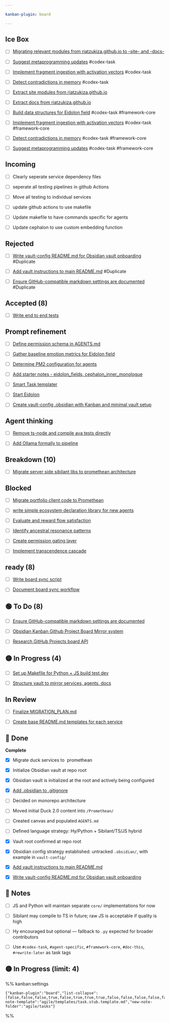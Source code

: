 ```yaml
---

kanban-plugin: board

---
```

<!-- Numbers in column headings (e.g. "In Progress (4)") track WIP limits for the
     Obsidian Kanban plugin. Do not edit these counts manually. -->

## Ice Box

- [ ] [Migrating relevant modules from riatzukiza.github.io to -site- and -docs-](../tasks/Migrating%20relevant%20modules%20from%20riatzukiza.github.io%20to%20-site-%20and%20-docs-.md)
- [ ] [Suggest metaprogramming updates](../tasks/Suggest%20metaprogramming%20updates.md) #codex-task
- [ ] [Implement fragment ingestion with activation vectors](../tasks/Implement%20fragment%20ingestion%20with%20activation%20vectors.md) #codex-task
- [ ] [Detect contradictions in memory](../tasks/Detect%20contradictions%20in%20memory.md) #codex-task
- [ ] [Extract site modules from riatzukiza.github.io](../tasks/Extract%20site%20modules%20from%20riatzukiza.github.io.md)
- [ ] [Extract docs from riatzukiza.github.io](../tasks/Extract%20docs%20from%20riatzukiza.github.io.md)
- [ ] [Build data structures for Eidolon field](../tasks/Build%20data%20structures%20for%20Eidolon%20field.md) #codex-task #framework-core
- [ ] [Implement fragment ingestion with activation vectors](../tasks/Implement%20fragment%20ingestion%20with%20activation%20vectors.md) #codex-task #framework-core
- [ ] [Detect contradictions in memory](../tasks/Detect%20contradictions%20in%20memory.md) #codex-task #framework-core
- [ ] [Suggest metaprogramming updates](../tasks/Suggest%20metaprogramming%20updates.md) #codex-task #framework-core


## Incoming

- [ ] Clearly seperate service dependency  files
- [ ] seperate all  testing pipelines  in github Actions
- [ ] Move all testing to individual  services
- [ ] update github actions to use makefile
- [ ] Update makefile to have commands specific for agents
- [ ] Update cephalon to use custom embedding function


## Rejected

- [ ] [Write vault-config README.md for Obsidian vault onboarding](../tasks/Write%20vault-config%20README.md%20for%20Obsidian%20vault%20onboarding.md) #Duplicate
- [ ] [Add vault instructions to main README.md](../tasks/Add%20vault%20instructions%20to%20main%20README.md.md) #Duplicate
- [ ] [Ensure GitHub-compatible markdown settings are documented](../tasks/Ensure%20GitHub-compatible%20markdown%20settings%20are%20documented.md) #Duplicate


## Accepted (8)

- [ ] [Write end to end tests](Write%20end%20to%20end%20tests.md)


## Prompt refinement

- [ ] [Define permission schema in AGENTS.md](../tasks/Define%20permission%20schema%20in%20AGENTS.md)
- [ ] [Gather baseline emotion metrics for Eidolon field](../tasks/Gather%20baseline%20emotion%20metrics%20for%20Eidolon%20field.md)
- [ ] [Determine PM2 configuration for agents](../tasks/Determine%20PM2%20configuration%20for%20agents.md)
- [ ] [Add starter notes - eidolon\_fields, cephalon\_inner\_monologue](../tasks/Add%20starter%20notes%20-%20eidolon_fields,%20cephalon_inner_monologue.md)
- [ ] [Smart Task templater](../tasks/Smart%20Task%20templater.md)
- [ ] [Start Eidolon](../tasks/Start%20Eidolon.md)
- [ ] [Create vault-config .obsidian with Kanban and minimal vault setup](../tasks/Create%20vault-config%20.obsidian%20with%20Kanban%20and%20minimal%20vault%20setup.md)


## Agent thinking

- [ ] [Remove ts-node and compile ava tests directly](Remove%20ts-node%20and%20compile%20ava%20tests%20directly.md)
- [ ] [Add Ollama formally to pipeline](../tasks/Add%20Ollama%20formally%20to%20pipeline.md)


## Breakdown (10)

- [ ] [Migrate server side sibilant libs to promethean architecture](../tasks/Migrate%20server%20side%20sibilant%20libs%20to%20promethean%20architecture.md)


## Blocked

- [ ] [Migrate portfolio client code to Promethean](../tasks/Migrate%20portfolio%20client%20code%20to%20Promethean.md)
- [ ] [write simple ecosystem declaration library for new agents](../tasks/write%20simple%20ecosystem%20declaration%20library%20for%20new%20agents.md)
- [ ] [Evaluate and reward flow satisfaction](../tasks/Evaluate%20and%20reward%20flow%20satisfaction.md)
- [ ] [Identify ancestral resonance patterns](../tasks/Identify%20ancestral%20resonance%20patterns.md)
- [ ] [Create permission gating layer](../tasks/Create%20permission%20gating%20layer.md)
- [ ] [Implement transcendence cascade](../tasks/Implement%20transcendence%20cascade.md)


## ready (8)

- [ ] [Write board sync script](../tasks/Write%20board%20sync%20script.md)
- [ ] [Document board sync workflow](../tasks/Document%20board%20sync%20workflow.md)


## 🟢 To Do (8)

- [ ] [Ensure GitHub-compatible markdown settings are documented](../tasks/Ensure%20GitHub-compatible%20markdown%20settings%20are%20documented.md)
- [ ] [Obsidian Kanban Github Project Board Mirror system](../tasks/Obsidian%20Kanban%20Github%20Project%20Board%20Mirror%20system.md)
- [ ] [Research GitHub Projects board API](../tasks/Research%20GitHub%20Projects%20board%20API.md)


## 🟡 In Progress (4)

- [ ] [Set up Makefile for Python + JS build test dev](../tasks/Set%20up%20`Makefile`%20for%20Python%20+%20JS%20build%20test%20dev.md)
- [ ] [Structure vault to mirror services, agents, docs](../tasks/Structure%20vault%20to%20mirror%20`%20services%20`,%20`%20agents%20`,%20`%20docs%20`.md)


## In Review

- [ ] [Finalize MIGRATION\_PLAN.md](../tasks/Finalize%20`MIGRATION_PLAN.md`.md)
- [ ] [Create base README.md templates for each service](../tasks/Create%20base%20`README.md`%20templates%20for%20each%20service.md)


## 🔵 Done

**Complete**
- [x] Migrate duck services to  promethean
- [x] Initialize Obsidian vault at repo root
- [x] Obsidian vault is initialized at the root and actively being configured
- [x] [Add .obsidian to .gitignore](../tasks/Add%20.obsidian%20to%20.gitignore.md)
- [ ] Decided on monorepo architecture
- [ ] Moved initial Duck 2.0 content into `/Promethean/`
- [ ] Created canvas and populated `AGENTS.md`
- [ ] Defined language strategy: Hy/Python + Sibilant/TS/JS hybrid
- [x] Vault root confirmed at repo root
- [x] Obsidian config strategy established: untracked `.obsidian/`, with example in `vault-config/`
- [x] [Add vault instructions to main README.md](../tasks/Add%20vault%20instructions%20to%20main%20README.md.md)
- [x] [Write vault-config README.md for Obsidian vault onboarding](../tasks/Write%20vault-config%20README.md%20for%20Obsidian%20vault%20onboarding.md)


## 🧠 Notes

- [ ] JS and Python will maintain separate `core/` implementations for now
- [ ] Sibilant may compile to TS in future; raw JS is acceptable if quality is high
- [ ] Hy encouraged but optional — fallback to `.py` expected for broader contributors
- [ ] Use `#codex-task`, `#agent-specific`, `#framework-core`, `#doc-this`, `#rewrite-later` as task tags


## 🟡 In Progress (limit: 4)





%% kanban:settings
```
{"kanban-plugin":"board","list-collapse":[false,false,false,true,false,true,true,true,false,false,false,false,false,true,true],"new-note-template":"agile/templates/task.stub.template.md","new-note-folder":"agile/tasks"}
```
%%
